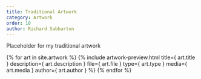 ```yaml
---
title: Traditional Artwork
category: Artwork
order: 10
author: Richard Sabbarton
---
```


Placeholder for my traditional artwork

{% for art in site.artwork %}
{% include artwork-preview.html title={ art.title } description={ art.description } file={ art.file } type={ art.type } media={ art.media } author={ art.author } %}
{% endfor %}
